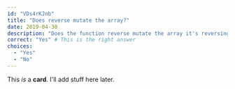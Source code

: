 ```yaml
---
id: "VDs4rKJnb"
title: "Does reverse mutate the array?"
date: 2019-04-30
description: "Does the function reverse mutate the array it's reversing?"
correct: "Yes" # This is the right answer
choices:
  - "Yes"
  - "No"
---
```


This _is_ a **card**. I'll add stuff here later.
